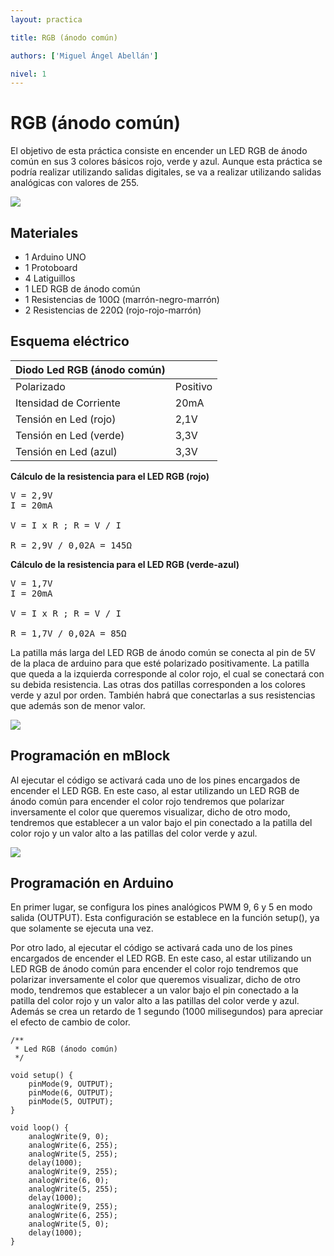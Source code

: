 ```yaml
---
layout: practica

title: RGB (ánodo común)

authors: ['Miguel Ángel Abellán']

nivel: 1
---
```


# RGB (ánodo común)

El objetivo de esta práctica consiste en encender un LED RGB de ánodo común en sus 3 colores básicos rojo, verde y azul. Aunque esta práctica se podría realizar utilizando salidas digitales, se va a realizar utilizando salidas analógicas con valores de 255.

![](practica.gif)

## Materiales

- 1 Arduino UNO
- 1 Protoboard
- 4 Latiguillos
- 1 LED RGB de ánodo común
- 1 Resistencias de 100Ω (marrón-negro-marrón)
- 2 Resistencias de 220Ω (rojo-rojo-marrón)

## Esquema eléctrico


| Diodo Led RGB (ánodo común)      |          |
| -------------------------------- | -------- |
| Polarizado                       | Positivo |
| Itensidad de Corriente           | 20mA     |
| Tensión en Led (rojo)            | 2,1V     |
| Tensión en Led (verde)           | 3,3V     |
| Tensión en Led (azul)            | 3,3V     |

**Cálculo de la resistencia para el LED RGB (rojo)**

<pre>
V = 2,9V
I = 20mA

V = I x R ; R = V / I

R = 2,9V / 0,02A = 145Ω 
</pre>

**Cálculo de la resistencia para el LED RGB (verde-azul)**

<pre>
V = 1,7V
I = 20mA

V = I x R ; R = V / I

R = 1,7V / 0,02A = 85Ω 
</pre>

La patilla más larga del LED RGB de ánodo común se conecta al pin de 5V de la placa de arduino para que esté polarizado positivamente. La patilla que queda a la izquierda corresponde al color rojo, el cual se conectará con su debida resistencia. Las otras dos patillas corresponden a los colores verde y azul por orden. También habrá que conectarlas a sus resistencias que además son de menor valor.

![](fritzing.png)

## Programación en mBlock

Al ejecutar el código se activará cada uno de los pines encargados de encender el LED RGB. En este caso, al estar utilizando un LED RGB de ánodo común para encender el color rojo tendremos que polarizar inversamente el color que queremos visualizar, dicho de otro modo, tendremos que establecer a un valor bajo el pin conectado a la patilla del color rojo y un valor alto a las patillas del color verde y azul.

![](mblock.png)

## Programación en Arduino

En primer lugar, se configura los pines analógicos PWM 9, 6 y 5 en modo salida (OUTPUT). Esta configuración se establece en la función setup(), ya que solamente se ejecuta una vez.

Por otro lado, al ejecutar el código se activará cada uno de los pines encargados de encender el LED RGB. En este caso, al estar utilizando un LED RGB de ánodo común para encender el color rojo tendremos que polarizar inversamente el color que queremos visualizar, dicho de otro modo, tendremos que establecer a un valor bajo el pin conectado a la patilla del color rojo y un valor alto a las patillas del color verde y azul. Además se crea un retardo de 1 segundo (1000 milisegundos) para apreciar el efecto de cambio de color.

```
/**
 * Led RGB (ánodo común)
 */

void setup() {
    pinMode(9, OUTPUT);
    pinMode(6, OUTPUT);
    pinMode(5, OUTPUT);
}

void loop() {
    analogWrite(9, 0);
    analogWrite(6, 255);
    analogWrite(5, 255);
    delay(1000);
    analogWrite(9, 255);
    analogWrite(6, 0);
    analogWrite(5, 255);
    delay(1000);
    analogWrite(9, 255);
    analogWrite(6, 255);
    analogWrite(5, 0);
    delay(1000);
}
```
